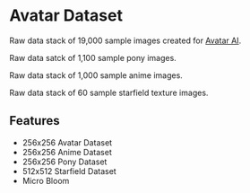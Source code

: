 
# Avatar Dataset

Raw data stack of 19,000 sample images created for [Avatar AI](https://t.me/AvatarAIBot).

Raw data satck of 1,100 sample pony images.

Raw data stack of 1,000 sample anime images.

Raw data stack of 60 sample starfield texture images.



## Features

- 256x256 Avatar Dataset
- 256x256 Anime Dataset
- 256x256 Pony Dataset
- 512x512 Starfield Dataset
- Micro Bloom